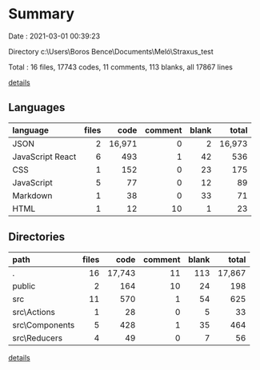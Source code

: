 # Summary

Date : 2021-03-01 00:39:23

Directory c:\Users\Boros Bence\Documents\Meló\Straxus_test

Total : 16 files,  17743 codes, 11 comments, 113 blanks, all 17867 lines

[details](details.md)

## Languages
| language | files | code | comment | blank | total |
| :--- | ---: | ---: | ---: | ---: | ---: |
| JSON | 2 | 16,971 | 0 | 2 | 16,973 |
| JavaScript React | 6 | 493 | 1 | 42 | 536 |
| CSS | 1 | 152 | 0 | 23 | 175 |
| JavaScript | 5 | 77 | 0 | 12 | 89 |
| Markdown | 1 | 38 | 0 | 33 | 71 |
| HTML | 1 | 12 | 10 | 1 | 23 |

## Directories
| path | files | code | comment | blank | total |
| :--- | ---: | ---: | ---: | ---: | ---: |
| . | 16 | 17,743 | 11 | 113 | 17,867 |
| public | 2 | 164 | 10 | 24 | 198 |
| src | 11 | 570 | 1 | 54 | 625 |
| src\Actions | 1 | 28 | 0 | 5 | 33 |
| src\Components | 5 | 428 | 1 | 35 | 464 |
| src\Reducers | 4 | 49 | 0 | 7 | 56 |

[details](details.md)